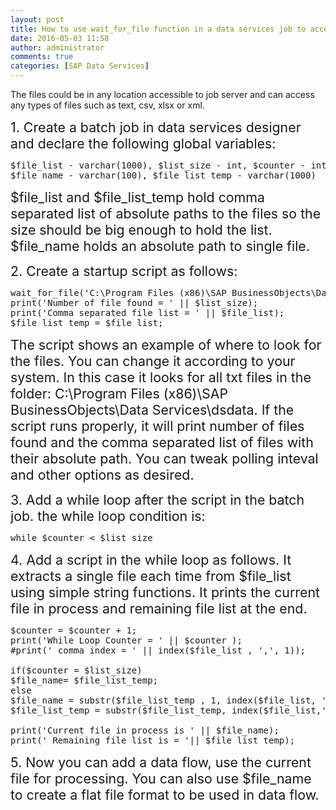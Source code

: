 ```yaml
---
layout: post
title: How to use wait_for_file function in a data services job to access bunch of files in a folder and process it one file at a time?
date: 2016-05-03 11:58
author: administrator
comments: true
categories: [SAP Data Services]
---
```

The files could be in any location accessible to job server and can access any types of files such as text, csv, xlsx or xml.
<p style="margin: 0in 0in 7.5pt 0in;"><span style="font-size: 16.0pt;">1. Create a batch job in data services designer and declare the following global variables:</span></p>

<pre class="lang:default decode:true ">$file_list - varchar(1000), $list_size - int, $counter - int, 
$file_name - varchar(100), $file_list_temp - varchar(1000)</pre>
<span style="font-size: 16.0pt;">$file_list and $file_list_temp hold comma separated list of absolute paths to the files so the size should be big enough to hold the list. $file_name holds an absolute path to single file.</span>
<p style="box-sizing: border-box; margin: 0in 0in 7.5pt 0in;"><span style="font-size: 16.0pt;">2. Create a startup script as follows:</span></p>

<pre class="lang:default decode:true ">wait_for_file('C:\Program Files (x86)\SAP BusinessObjects\Data Services\dsdata\*.txt', 1, 1, -1,$file_list, $list_size,',');
print('Number of file found = ' || $list_size);
print('Comma separated file list = ' || $file_list);
$file_list_temp = $file_list;</pre>
<span style="font-size: 16.0pt;">The script shows an example of where to look for the files. You can change it according to your system. In this case it looks for all txt files in the folder: C:\Program Files (x86)\SAP BusinessObjects\Data Services\dsdata. If the script runs properly, it will print number of files found and the comma separated list of files with their absolute path. You can tweak polling inteval and other options as desired.</span>
<p style="box-sizing: border-box; margin: 0in 0in 7.5pt 0in;"><span style="font-size: 16.0pt;">3. Add a while loop after the script in the batch job. the while loop condition is:</span></p>

<pre class="lang:default decode:true ">while $counter &lt; $list_size</pre>
<span style="font-size: 16.0pt;">4. Add a script in the while loop as follows. It extracts a single file each time from $file_list using simple string functions. It prints the current file in process and remaining file list at the end.</span>
<pre class="lang:default decode:true ">$counter = $counter + 1;
print('While Loop Counter = ' || $counter );
#print(' comma index = ' || index($file_list , ',', 1));

if($counter = $list_size) 
$file_name= $file_list_temp;
else 
$file_name = substr($file_list_temp , 1, index($file_list, ',',1)-1);
$file_list_temp = substr($file_list_temp, index($file_list,',',1)+1, length($file_list_temp)-index($file_list,',',1));

print('Current file in process is ' || $file_name);
print(' Remaining file list is = '|| $file_list_temp);</pre>
<span style="font-size: 16.0pt;">5. Now you can add a data flow, use the current file for processing. You can also use $file_name to create a flat file format to be used in data flow.</span>
